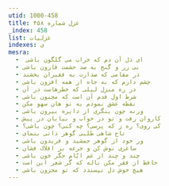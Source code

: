 ```yaml
---
utid: 1000-458
title: غزل شماره ۴۵۸
_index: 458
list: غزلیات
indexes: ی
mesra:
  - ‌ ای دل آن دم که خراب می گلگون باشی
  - بی زر و گنج به صد حشمت قارون باشی
  - در مقامی که صدارت به فقیران بخشند
  - چشم دارم که به جاه از همه افزون باشی
  - در ره منزل لیلی که خطرهاست در آن
  - شرط اول قدم آن است که مجنون باشی
  - نقطه عشق نمودم به تو هان سهو مکن
  - ورنه چون بنگری از دایره بیرون باشی
  - کاروان رفت و تو در خواب و بیابان در پیش
  - کی روی؟ ره ز که پرسی؟ چه کنی؟ چون باشی؟
  - تاج شاهی طلبی گوهر ذاتی بنمای
  - ور خود از گوهر جمشید و فریدون باشی
  - ساغری نوش کن و جرعه بر افلاک فشان
  - چند و چند از غم ایّام جگر خون باشی
  - حافظ از فقر مکن ناله که گر شعر این است
  - هیچ خوش دل نپسندد که تو محزون باشی
---
```

